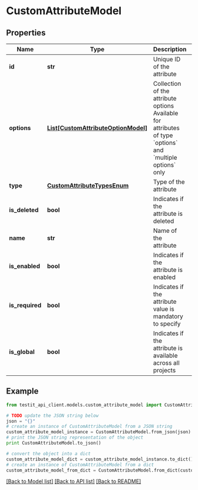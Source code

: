 # CustomAttributeModel


## Properties
Name | Type | Description | Notes
------------ | ------------- | ------------- | -------------
**id** | **str** | Unique ID of the attribute | 
**options** | [**List[CustomAttributeOptionModel]**](CustomAttributeOptionModel.md) | Collection of the attribute options     Available for attributes of type &#x60;options&#x60; and &#x60;multiple options&#x60; only | 
**type** | [**CustomAttributeTypesEnum**](CustomAttributeTypesEnum.md) | Type of the attribute | 
**is_deleted** | **bool** | Indicates if the attribute is deleted | 
**name** | **str** | Name of the attribute | 
**is_enabled** | **bool** | Indicates if the attribute is enabled | 
**is_required** | **bool** | Indicates if the attribute value is mandatory to specify | 
**is_global** | **bool** | Indicates if the attribute is available across all projects | 

## Example

```python
from testit_api_client.models.custom_attribute_model import CustomAttributeModel

# TODO update the JSON string below
json = "{}"
# create an instance of CustomAttributeModel from a JSON string
custom_attribute_model_instance = CustomAttributeModel.from_json(json)
# print the JSON string representation of the object
print CustomAttributeModel.to_json()

# convert the object into a dict
custom_attribute_model_dict = custom_attribute_model_instance.to_dict()
# create an instance of CustomAttributeModel from a dict
custom_attribute_model_from_dict = CustomAttributeModel.from_dict(custom_attribute_model_dict)
```
[[Back to Model list]](../README.md#documentation-for-models) [[Back to API list]](../README.md#documentation-for-api-endpoints) [[Back to README]](../README.md)


